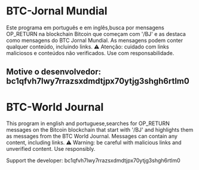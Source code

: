# BTC-Jornal Mundial
Este programa em português e em inglês,busca por mensagens OP_RETURN na blockchain Bitcoin
que começam com '/BJ' e as destaca como mensagens do BTC Jornal Mundial.
As mensagens podem conter qualquer conteúdo, incluindo links.
⚠️ Atenção: cuidado com links maliciosos e conteúdos não verificados.
Use com responsabilidade.

Motive o desenvolvedor: bc1qfvh7lwy7rrazsxdmdtjpx70ytjg3shgh6rtlm0
---------------------------------------------------------------------------------
# BTC-World Journal
This program in english and portuguese,searches for OP_RETURN messages on the Bitcoin blockchain
that start with '/BJ' and highlights them as messages from the BTC World Journal.
Messages can contain any content, including links.
⚠️ Warning: be careful with malicious links and unverified content.
Use responsibly.

Support the developer: bc1qfvh7lwy7rrazsxdmdtjpx70ytjg3shgh6rtlm0
